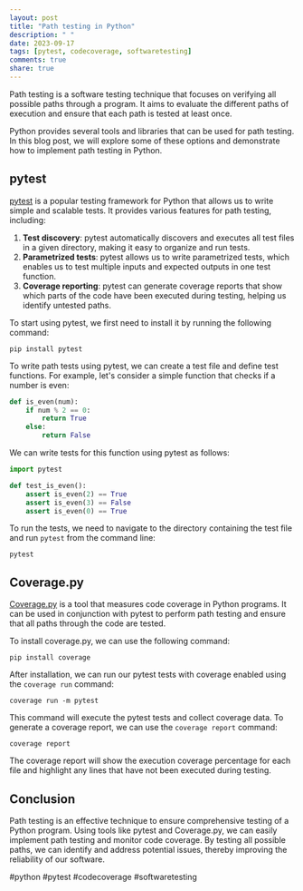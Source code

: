 ```yaml
---
layout: post
title: "Path testing in Python"
description: " "
date: 2023-09-17
tags: [pytest, codecoverage, softwaretesting]
comments: true
share: true
---
```


Path testing is a software testing technique that focuses on verifying all possible paths through a program. It aims to evaluate the different paths of execution and ensure that each path is tested at least once.

Python provides several tools and libraries that can be used for path testing. In this blog post, we will explore some of these options and demonstrate how to implement path testing in Python.

## pytest

[pytest](https://docs.pytest.org) is a popular testing framework for Python that allows us to write simple and scalable tests. It provides various features for path testing, including:

1. **Test discovery**: pytest automatically discovers and executes all test files in a given directory, making it easy to organize and run tests.
2. **Parametrized tests**: pytest allows us to write parametrized tests, which enables us to test multiple inputs and expected outputs in one test function.
3. **Coverage reporting**: pytest can generate coverage reports that show which parts of the code have been executed during testing, helping us identify untested paths.

To start using pytest, we first need to install it by running the following command:

```
pip install pytest
```

To write path tests using pytest, we can create a test file and define test functions. For example, let's consider a simple function that checks if a number is even:

```python
def is_even(num):
    if num % 2 == 0:
        return True
    else:
        return False
```

We can write tests for this function using pytest as follows:

```python
import pytest

def test_is_even():
    assert is_even(2) == True
    assert is_even(3) == False
    assert is_even(0) == True
```

To run the tests, we need to navigate to the directory containing the test file and run `pytest` from the command line:

```
pytest
```

## Coverage.py

[Coverage.py](https://coverage.readthedocs.io) is a tool that measures code coverage in Python programs. It can be used in conjunction with pytest to perform path testing and ensure that all paths through the code are tested.

To install coverage.py, we can use the following command:

```
pip install coverage
```

After installation, we can run our pytest tests with coverage enabled using the `coverage run` command:

```
coverage run -m pytest
```

This command will execute the pytest tests and collect coverage data. To generate a coverage report, we can use the `coverage report` command:

```
coverage report
```

The coverage report will show the execution coverage percentage for each file and highlight any lines that have not been executed during testing.

## Conclusion

Path testing is an effective technique to ensure comprehensive testing of a Python program. Using tools like pytest and Coverage.py, we can easily implement path testing and monitor code coverage. By testing all possible paths, we can identify and address potential issues, thereby improving the reliability of our software.

#python #pytest #codecoverage #softwaretesting